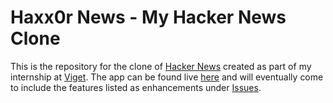 # Haxx0r News - My Hacker News Clone

This is the repository for the clone of [Hacker News](https://news.ycombinator.com) created as part of my internship at [Viget](viget.com). The app can be found live [here](http://haxx0r-news.herokuapp.com/) and will eventually come to include the features listed as enhancements under [Issues](https://github.com/andycandrea/hnews/issues?labels=enhancement&page=1&state=open).
